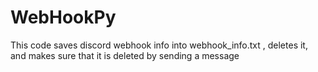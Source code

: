 # WebHookPy
This code saves discord webhook info into webhook_info.txt , deletes it, and makes sure that it is deleted by sending a message
